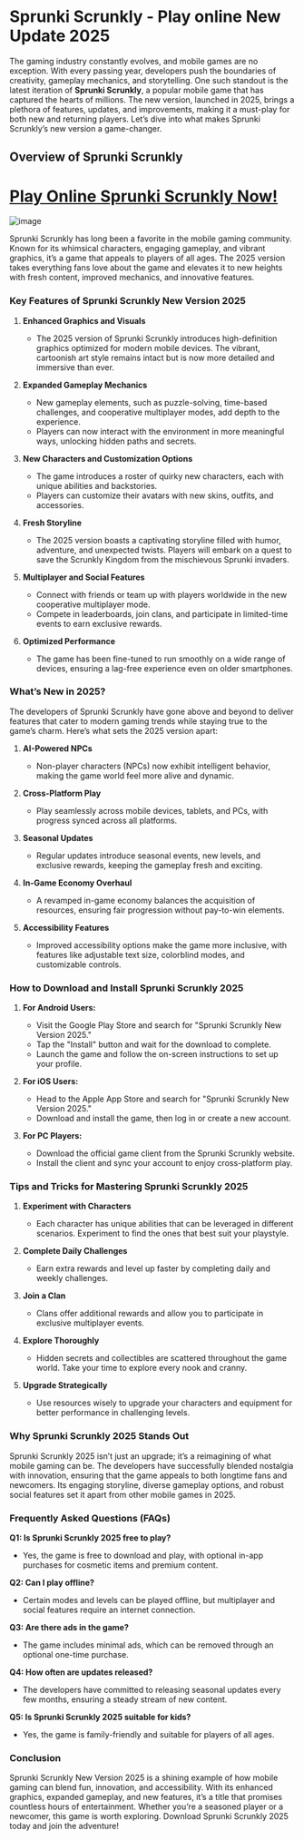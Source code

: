 # Sprunki Scrunkly - Play online New Update 2025

The gaming industry constantly evolves, and mobile games are no exception. With every passing year, developers push the boundaries of creativity, gameplay mechanics, and storytelling. One such standout is the latest iteration of **Sprunki Scrunkly**, a popular mobile game that has captured the hearts of millions. The new version, launched in 2025, brings a plethora of features, updates, and improvements, making it a must-play for both new and returning players. Let’s dive into what makes Sprunki Scrunkly’s new version a game-changer.

## **Overview of Sprunki Scrunkly**
# [Play Online Sprunki Scrunkly Now!](https://sprunkiall.com/sprunki-parodybox.html)
![image](https://github.com/user-attachments/assets/947c6cb3-d6cd-4240-98d5-be661955898e)

Sprunki Scrunkly has long been a favorite in the mobile gaming community. Known for its whimsical characters, engaging gameplay, and vibrant graphics, it’s a game that appeals to players of all ages. The 2025 version takes everything fans love about the game and elevates it to new heights with fresh content, improved mechanics, and innovative features.

### **Key Features of Sprunki Scrunkly New Version 2025**

1. **Enhanced Graphics and Visuals**

   - The 2025 version of Sprunki Scrunkly introduces high-definition graphics optimized for modern mobile devices. The vibrant, cartoonish art style remains intact but is now more detailed and immersive than ever.

2. **Expanded Gameplay Mechanics**

   - New gameplay elements, such as puzzle-solving, time-based challenges, and cooperative multiplayer modes, add depth to the experience.
   - Players can now interact with the environment in more meaningful ways, unlocking hidden paths and secrets.

3. **New Characters and Customization Options**

   - The game introduces a roster of quirky new characters, each with unique abilities and backstories.
   - Players can customize their avatars with new skins, outfits, and accessories.

4. **Fresh Storyline**

   - The 2025 version boasts a captivating storyline filled with humor, adventure, and unexpected twists. Players will embark on a quest to save the Scrunkly Kingdom from the mischievous Sprunki invaders.

5. **Multiplayer and Social Features**

   - Connect with friends or team up with players worldwide in the new cooperative multiplayer mode.
   - Compete in leaderboards, join clans, and participate in limited-time events to earn exclusive rewards.

6. **Optimized Performance**

   - The game has been fine-tuned to run smoothly on a wide range of devices, ensuring a lag-free experience even on older smartphones.

### **What’s New in 2025?**

The developers of Sprunki Scrunkly have gone above and beyond to deliver features that cater to modern gaming trends while staying true to the game’s charm. Here’s what sets the 2025 version apart:

1. **AI-Powered NPCs**

   - Non-player characters (NPCs) now exhibit intelligent behavior, making the game world feel more alive and dynamic.

2. **Cross-Platform Play**

   - Play seamlessly across mobile devices, tablets, and PCs, with progress synced across all platforms.

3. **Seasonal Updates**

   - Regular updates introduce seasonal events, new levels, and exclusive rewards, keeping the gameplay fresh and exciting.

4. **In-Game Economy Overhaul**

   - A revamped in-game economy balances the acquisition of resources, ensuring fair progression without pay-to-win elements.

5. **Accessibility Features**

   - Improved accessibility options make the game more inclusive, with features like adjustable text size, colorblind modes, and customizable controls.

### **How to Download and Install Sprunki Scrunkly 2025**

1. **For Android Users:**

   - Visit the Google Play Store and search for "Sprunki Scrunkly New Version 2025."
   - Tap the "Install" button and wait for the download to complete.
   - Launch the game and follow the on-screen instructions to set up your profile.

2. **For iOS Users:**

   - Head to the Apple App Store and search for "Sprunki Scrunkly New Version 2025."
   - Download and install the game, then log in or create a new account.

3. **For PC Players:**

   - Download the official game client from the Sprunki Scrunkly website.
   - Install the client and sync your account to enjoy cross-platform play.

### **Tips and Tricks for Mastering Sprunki Scrunkly 2025**

1. **Experiment with Characters**

   - Each character has unique abilities that can be leveraged in different scenarios. Experiment to find the ones that best suit your playstyle.

2. **Complete Daily Challenges**

   - Earn extra rewards and level up faster by completing daily and weekly challenges.

3. **Join a Clan**

   - Clans offer additional rewards and allow you to participate in exclusive multiplayer events.

4. **Explore Thoroughly**

   - Hidden secrets and collectibles are scattered throughout the game world. Take your time to explore every nook and cranny.

5. **Upgrade Strategically**

   - Use resources wisely to upgrade your characters and equipment for better performance in challenging levels.

### **Why Sprunki Scrunkly 2025 Stands Out**

Sprunki Scrunkly 2025 isn’t just an upgrade; it’s a reimagining of what mobile gaming can be. The developers have successfully blended nostalgia with innovation, ensuring that the game appeals to both longtime fans and newcomers. Its engaging storyline, diverse gameplay options, and robust social features set it apart from other mobile games in 2025.

### **Frequently Asked Questions (FAQs)**

**Q1: Is Sprunki Scrunkly 2025 free to play?**

- Yes, the game is free to download and play, with optional in-app purchases for cosmetic items and premium content.

**Q2: Can I play offline?**

- Certain modes and levels can be played offline, but multiplayer and social features require an internet connection.

**Q3: Are there ads in the game?**

- The game includes minimal ads, which can be removed through an optional one-time purchase.

**Q4: How often are updates released?**

- The developers have committed to releasing seasonal updates every few months, ensuring a steady stream of new content.

**Q5: Is Sprunki Scrunkly 2025 suitable for kids?**

- Yes, the game is family-friendly and suitable for players of all ages.

### **Conclusion**

Sprunki Scrunkly New Version 2025 is a shining example of how mobile gaming can blend fun, innovation, and accessibility. With its enhanced graphics, expanded gameplay, and new features, it’s a title that promises countless hours of entertainment. Whether you’re a seasoned player or a newcomer, this game is worth exploring. Download Sprunki Scrunkly 2025 today and join the adventure!
